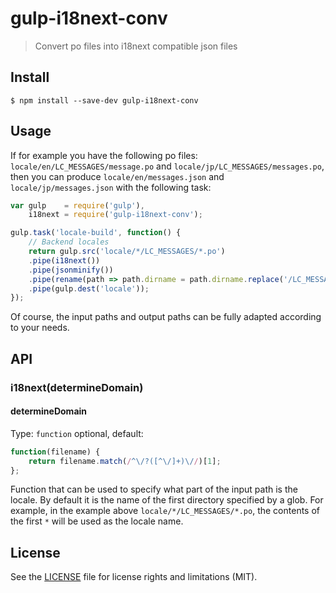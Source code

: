 # gulp-i18next-conv

> Convert po files into i18next compatible json files

## Install

```
$ npm install --save-dev gulp-i18next-conv
```


## Usage

If for example you have the following po files: `locale/en/LC_MESSAGES/message.po` and `locale/jp/LC_MESSAGES/messages.po`, then you can produce `locale/en/messages.json` and `locale/jp/messages.json` with the following task:

```js
var gulp    = require('gulp'),
	i18next = require('gulp-i18next-conv');

gulp.task('locale-build', function() {
	// Backend locales
	return gulp.src('locale/*/LC_MESSAGES/*.po')
	.pipe(i18next())
	.pipe(jsonminify())
	.pipe(rename(path => path.dirname = path.dirname.replace('/LC_MESSAGES', '')))
	.pipe(gulp.dest('locale'));
});
```

Of course, the input paths and output paths can be fully adapted according to your needs.

## API

### i18next(determineDomain)

#### determineDomain

Type: `function` optional, default: 

```js
function(filename) {
	return filename.match(/^\/?([^\/]+)\//)[1];
};
```

Function that can be used to specify what part of the input path is the locale. By default it is the name of the first directory specified by a glob. For example, in the example above `locale/*/LC_MESSAGES/*.po`, the contents of the first `*` will be used as the locale name.

## License

See the [LICENSE](LICENSE.md) file for license rights and limitations (MIT).
